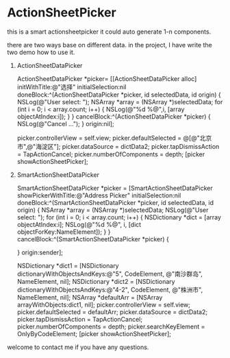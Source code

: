 # ActionSheetPicker
this is a smart actionsheetpicker 
it could auto generate 1-n components.

there are two ways base on different data. in the project, I have write the two demo how to use it.

1. ActionSheetDataPicker

    ActionSheetDataPicker *picker= [[ActionSheetDataPicker alloc] initWithTitle:@"选择" initialSelection:nil     doneBlock:^(ActionSheetDataPicker *picker, id selectedData, id origin) {
        NSLog(@"User select: ");
        NSArray *array = (NSArray *)selectedData;
        for (int i = 0; i < array.count; i++) {
            NSLog(@"%d %@",i, [array objectAtIndex:i]);
        }
    } cancelBlock:^(ActionSheetDataPicker *picker) {
        NSLog(@"Cancel ...");
    } origin:nil];
    
    picker.controllerView = self.view;
    picker.defaultSelected = @[@"北京市",@"海淀区"];
    picker.dataSource = dictData2;
    picker.tapDismissAction = TapActionCancel;
    picker.numberOfComponents = depth;
    [picker showActionSheetPicker];



2. SmartActionSheetDataPicker 

    SmartActionSheetDataPicker *picker = [SmartActionSheetDataPicker showPickerWithTitle:@"Address Picker" initialSelection:nil doneBlock:^(SmartActionSheetDataPicker *picker, id selectedData, id origin) {
        NSArray *array = (NSArray *)selectedData;
        NSLog(@"User select: ");
        for (int i = 0; i < array.count; i++) {
            NSDictionary *dict = [array objectAtIndex:i];
            NSLog(@"%d %@", i, [dict objectForKey:NameElement]);
        }
    } cancelBlock:^(SmartActionSheetDataPicker *picker) {
        
    } origin:sender];
    
    NSDictionary *dict1 = [NSDictionary dictionaryWithObjectsAndKeys:@"5", CodeElement, @"南沙群岛", NameElement, nil];
    NSDictionary *dict2 = [NSDictionary dictionaryWithObjectsAndKeys:@"4-2", CodeElement, @"株洲市", NameElement, nil];
    NSArray *defaultArr = [NSArray arrayWithObjects:dict1, nil];
    picker.controllerView = self.view;
    picker.defaultSelected = defaultArr;
    picker.dataSource = dictData2;
    picker.tapDismissAction = TapActionCancel;
    picker.numberOfComponents = depth;
    picker.searchKeyElement = OnlyByCodeElement;
    [picker showActionSheetPicker];


welcome to contact me if you have any questions.
